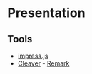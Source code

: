 # Presentation
## Tools
- [impress.js](https://github.com/impress/impress.js)
- [Cleaver](https://github.com/jdan/cleaver/)
- [Remark](https://remarkjs.com/)
